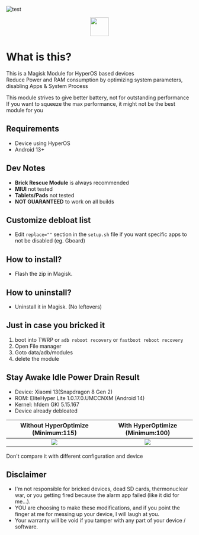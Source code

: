 ![test](https://github.com/user-attachments/assets/5cf75f24-5993-4e64-b3b2-328f30d4ff31)
<div align="center">
<a href="https://t.me/TatshSecretCave" ><img height="50" src="https://www.vectorlogo.zone/logos/telegram/telegram-tile.svg"/></a>
</div>

# What is this?
This is a Magisk Module for HyperOS based devices\
Reduce Power and RAM consumption by optimizing system parameters, disabling Apps & System Process

This module strives to give better battery, not for outstanding performance\
If you want to squeeze the max performance, it might not be the best module for you

## Requirements
- Device using HyperOS
- Android 13+

## Dev Notes
- **Brick Rescue Module** is always recommended
- **MIUI** not tested
- **Tablets/Pads** not tested
- **NOT GUARANTEED** to work on all builds

## Customize debloat list
- Edit `replace=""` section in the `setup.sh` file if you want specific apps to not be disabled (eg. Gboard)

## How to install?
- Flash the zip in Magisk.

## How to uninstall?
- Uninstall it in Magisk. (No leftovers)

## Just in case you bricked it
1. boot into TWRP or `adb reboot recovery` or `fastboot reboot recovery`
2. Open File manager
3. Goto data/adb/modules
4. delete the module

## Stay Awake Idle Power Drain Result
- Device: Xiaomi 13(Snapdragon 8 Gen 2)
- ROM: EliteHyper Lite 1.0.17.0.UMCCNXM (Android 14)
- Kernel: hfdem GKI 5.15.167
- Device already debloated

|  Without HyperOptimize (Minimum:115)  |  With HyperOptimize (Minimum:100) |
:-------------------------:|:-------------------------:
![](https://github.com/user-attachments/assets/60b8279a-e5e1-48ce-b5b2-f6c7e6662e3d)  |  ![](https://github.com/user-attachments/assets/016c0850-e8fa-43e6-99b5-b12312524a44)

Don't compare it with different configuration and device

## Disclaimer
* I'm not responsible for bricked devices, dead SD cards, thermonuclear war, or you getting fired because the alarm app failed (like it did for me...).
* YOU are choosing to make these modifications, and if you point the finger at me for messing up your device, I will laugh at you.
* Your warranty will be void if you tamper with any part of your device / software.
